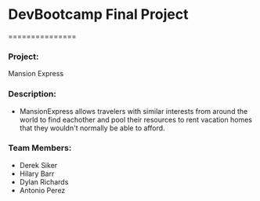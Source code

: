 # DevBootcamp Final Project
===============
### Project:

Mansion Express

### Description:

- MansionExpress allows travelers with similar interests from around the world to find eachother and pool their resources to rent vacation homes that they wouldn't normally be able to afford.

### Team Members:

- Derek Siker
- Hilary Barr
- Dylan Richards
- Antonio Perez

